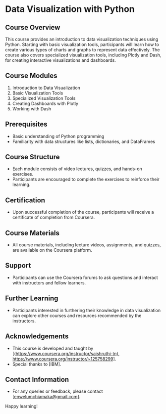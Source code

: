 # Data Visualization with Python

## Course Overview
This course provides an introduction to data visualization techniques using Python. Starting with basic visualization tools, participants will learn how to create various types of charts and graphs to represent data effectively. The course also covers specialized visualization tools, including Plotly and Dash, for creating interactive visualizations and dashboards.

## Course Modules
1. Introduction to Data Visualization
2. Basic Visualization Tools
3. Specialized Visualization Tools
4. Creating Dashboards with Plotly
5. Working with Dash

## Prerequisites
- Basic understanding of Python programming
- Familiarity with data structures like lists, dictionaries, and DataFrames

## Course Structure
- Each module consists of video lectures, quizzes, and hands-on exercises.
- Participants are encouraged to complete the exercises to reinforce their learning.

## Certification
- Upon successful completion of the course, participants will receive a certificate of completion from Coursera.

## Course Materials
- All course materials, including lecture videos, assignments, and quizzes, are available on the Coursera platform.

## Support
- Participants can use the Coursera forums to ask questions and interact with instructors and fellow learners.

## Further Learning
- Participants interested in furthering their knowledge in data visualization can explore other courses and resources recommended by the instructors.

## Acknowledgements
- This course is developed and taught by [(https://www.coursera.org/instructor/saishruthi-tn), https://www.coursera.org/instructor/~125758299].
- Special thanks to [IBM].

## Contact Information
- For any queries or feedback, please contact [enwelumchiamaka@gmail.com].

Happy learning!
